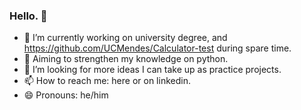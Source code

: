 ### Hello. 👋

- 🔭 I’m currently working on university degree, and https://github.com/UCMendes/Calculator-test during spare time.
- 🌱 Aiming to strengthen my knowledge on python.
- 🤔 I’m looking for more ideas I can take up as practice projects.
- 📫 How to reach me: here or on linkedin.
- 😄 Pronouns: he/him

<!--
**UCMendes/UCMendes** is a ✨ _special_ ✨ repository because its `README.md` (this file) appears on your GitHub profile.

Here are some ideas to get you started:

- 🔭 I’m currently working on university degree, and https://github.com/UCMendes/Calculator-test during spare time.
- 🌱 I’m currently strengthening my knowledge on python.
- 👯 I’m looking to collaborate on ...
- 🤔 I’m looking for more ideas I can take up as practice projects.
- 💬 Ask me about ...
- 📫 How to reach me: here/linkedin/email
- 😄 Pronouns: he/him
- ⚡ Fun fact: I am a fan of TRPGs, 
-->
